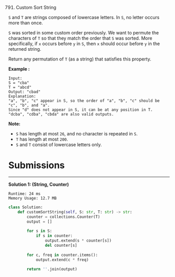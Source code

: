 791. Custom Sort String

`S` and `T` are strings composed of lowercase letters. In `S`, no letter occurs more than once.

`S` was sorted in some custom order previously. We want to permute the characters of `T` so that they match the order that `S` was sorted. More specifically, if `x` occurs before `y` in `S`, then `x` should occur before `y` in the returned string.

Return any permutation of `T` (as a string) that satisfies this property.

**Example :**
```
Input: 
S = "cba"
T = "abcd"
Output: "cbad"
Explanation: 
"a", "b", "c" appear in S, so the order of "a", "b", "c" should be "c", "b", and "a". 
Since "d" does not appear in S, it can be at any position in T. "dcba", "cdba", "cbda" are also valid outputs.
```

**Note:**

* `S` has length at most `26`, and no character is repeated in `S`.
* `T` has length at most `200`.
* `S` and `T` consist of lowercase letters only.

# Submissions
---
**Solution 1: (String, Counter)**
```
Runtime: 24 ms
Memory Usage: 12.7 MB
```
```python
class Solution:
    def customSortString(self, S: str, T: str) -> str:
        counter = collections.Counter(T)
        output = []
        
        for s in S:
            if s in counter:
                output.extend(s * counter[s])
                del counter[s]
        
        for c, freq in counter.items():
            output.extend(c * freq)
        
        return ''.join(output)
```